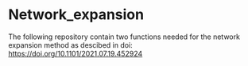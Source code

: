 # Network_expansion
The following repository contain two functions needed for the network expansion method as descibed in doi: https://doi.org/10.1101/2021.07.19.452924 
